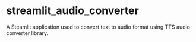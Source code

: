 # streamlit_audio_converter
A Steamlit application used to convert text to audio format using TTS audio converter library.
